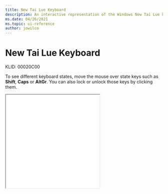 ```yaml
---
title: New Tai Lue Keyboard
description: An interactive representation of the Windows New Tai Lue keyboard. To see different keyboard states, click or move the mouse over the state keys.
ms.date: 04/26/2021
ms.topic: ui-reference
author: jowilco
---
```


# New Tai Lue Keyboard

KLID: 00020C00

To see different keyboard states, move the mouse over state keys such as **Shift**, **Caps** or **AltGr**. You can also lock or unlock those keys by clicking them.

<iframe src="kbdntl.html" height="300"></iframe>
